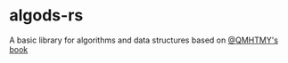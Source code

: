 # algods-rs
A basic library for algorithms and data structures based on [@QMHTMY's](https://github.com/QMHTMY) [book](https://github.com/QMHTMY/RustBook)

